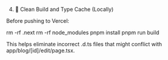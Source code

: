 4. 🧼 Clean Build and Type Cache (Locally)

Before pushing to Vercel:

rm -rf .next
rm -rf node_modules
pnpm install
pnpm run build

This helps eliminate incorrect .d.ts files that might conflict with app/blog/[id]/edit/page.tsx.